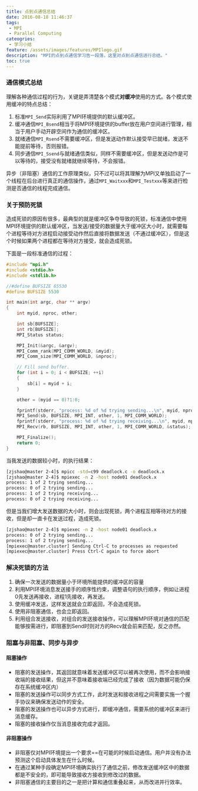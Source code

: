 ```yaml
---
title: 点到点通信总结
date: 2016-08-18 11:46:37
tags:
 - MPI
 - Parallel Computing
cateogries:
 - 学习小结
feature: /assets/images/features/MPIlogo.gif
description: "MPI的点到点通信学习告一段落，这里对点到点通信进行总结。"
toc: true
---
```


### 通信模式总结
理解各种通信过程的行为，关键是弄清楚各个模式**对缓冲**使用的方式。各个模式使用缓冲的特点总结：
1. 标准`MPI_Send`实际利用了MPI环境提供的默认缓冲区。
2. 缓冲通信`MPI_Bsend`相当于将MPI环境提供的buffer放在用户空间进行管理，相当于用户手动开辟空间作为通信的缓冲区。
3. 就绪通信`MPI_Rsend`不需要缓冲区，但是发送动作默认接受早已就绪，发送不能提前等待，否则报错。
4. 同步通信`MPI_Ssend`与就绪通信类似，同样不需要缓冲区，但是发送动作是可以等待的，接受没有就绪就继续等待，不会报错。

异步（非阻塞）通信的工作原理类似，只不过可以将其理解为MPI又单独启动了一个线程在后台进行真正的通信操作，通过`MPI_Waitxxx`和`MPI_Testxxx`等来进行检测是否通信的线程完成通信。

<!-- more -->

### 关于预防死锁
造成死锁的原因有很多，最典型的就是缓冲区争夺导致的死锁，标准通信中使用MPI环境提供的默认缓冲区，当发送/接受的数据量大于缓冲区大小时，就需要每个进程等待对方进程启动接受动作然后直接将数据发送（不通过缓冲区），但是这个时候如果两个进程都在等待对方接受，就会造成死锁。

下面是一段标准通信的过程：
``` C
#include "mpi.h"
#include <stdio.h>
#include <stdlib.h>

//#define BUFSIZE 65530
#define BUFSIZE 5530

int main(int argc, char ** argv)
{
    int myid, nproc, other;

    int sb[BUFSIZE];
    int rb[BUFSIZE];
    MPI_Status status;

    MPI_Init(&argc, &argv);
    MPI_Comm_rank(MPI_COMM_WORLD, &myid);
    MPI_Comm_size(MPI_COMM_WORLD, &nproc);

    // Fill send buffer.
    for (int i = 0; i < BUFSIZE; ++i)
    {
        sb[i] = myid + i;
    }

    other = (myid == 0)?1:0;

    fprintf(stderr, "process: %d of %d trying sending...\n", myid, nproc);
    MPI_Send(sb, BUFSIZE, MPI_INT, other, 1, MPI_COMM_WORLD);
    fprintf(stderr, "process: %d of %d trying receiving...\n", myid, nproc);
    MPI_Recv(rb, BUFSIZE, MPI_INT, other, 1, MPI_COMM_WORLD, &status);

    MPI_Finalize();
    return 0;
}
```
当我发送的数据较小时，的执行结果：
``` bash
[zjshao@master 2-4]$ mpicc -std=c99 deadlock.c -o deadlock.x
[zjshao@master 2-4]$ mpiexec -n 2 -host node01 deadlock.x
process: 1 of 2 trying sending...
process: 0 of 2 trying sending...
process: 1 of 2 trying receiving...
process: 0 of 2 trying receiving...
```
但是当我们增大发送数据的大小时，则会出现死锁，两个进程互相等待对方的接收，但是却一直卡在发送过程，造成死锁。
``` bash
[zjshao@master 2-4]$ mpiexec -n 2 -host node01 deadlock.x
process: 0 of 2 trying sending...
process: 1 of 2 trying sending...
[mpiexec@master.cluster] Sending Ctrl-C to processes as requested
[mpiexec@master.cluster] Press Ctrl-C again to force abort
```

### 解决死锁的方法
1. 确保一次发送的数据量小于环境所能提供的缓冲区的容量
2. 利用MPI环境消息发送接手的顺序性约束，调整语句的执行顺序，例如让进程0先发送再接收，进程1先接收，再发送。
3. 使用缓冲发送，这样发送就会立即返回，不会造成死锁。
4. 使用非阻塞通信，也会立即返回。
5. 利用组合发送接收，对组合的发送接收操作，可以理解MPI环境对通信的匹配能够按需进行，即阻塞到Send时则对方的Recv就会前来匹配，反之亦然。

### 阻塞与非阻塞、同步与异步
#### 阻塞操作
- 阻塞的发送操作，其返回就意味着发送缓冲区可以被再次使用，而不会影响接收端的接收结果，但这并不意味着接收端已经完成了接收（因为数据可能仍保存在系统缓冲区内）
- 阻塞的发送操作可以同步方式工作，此时发送和接收进程之间需要实施一个握手协议来确保发送动作的安全。
- 阻塞的发送操作也可以异步方式进行，即缓冲通信，需要系统的缓冲区来进行消息缓存。
- 阻塞的接收操作仅当消息接收完成才返回。

#### 非阻塞操作
- 非阻塞仅对MPI环境提出一个要求==在可能的时候启动通信。用户并没有办法预测这个启动具体发生在什么时候。
- 在通过某种手段确定MPI环境确实执行了通信之前，修改发送缓冲区中的数据都是不安全的，即可能导致接收方接收到修改过的数据。
- 非阻塞通信的主要目的之一是把计算和通信重叠起来，从而改进并行效率。

